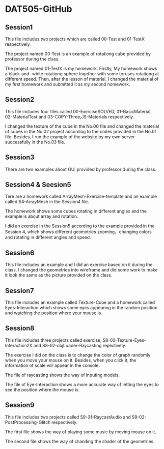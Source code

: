 # DAT505-GitHub

## Session1
This file includes two projects which are called 00-Test and 01-TestX respectively.

The project named 00-Test is an example of rotationg cube provided by professor during the class.

The project named 01-TestX is my homework. Firstly, My homework shows a black-and -white rotationg sphere together with some toruses rotationg at different speed.
Then, after the lesson of material, I changed the material of my first homework and submitted it as my second homework.

## Session2
This file includes four files called 00-ExerciseSOLVED, 01-BasicMaterial, 02-MaterialTest and 03-COPY-Three,JS-Materials respectively.

I changed the texture of the cube in the No.00 file and changed the material of cubes in the No.02 project according to the codes provided in the No.01 file. Besides, I run the example of the website by my own server successfully in the No.03 file.

## Session3
There are two examples about GUI provided by professor during the class.

## Session4 & Seesion5
Tere are a homework called ArrayMesh-Exercise-template and an example called S4-ArrayMesh in the Session4 file.

The homework shows some cubes rotating in different angles and the example is about array and rotation.

I did an exercise in the Session5 according to the example provided in the Session 4, which shows different geometries zooming，changing colors and rotating in different angles and speed.

## Session6
This file includes an example and I did an exercise based on it during the class. I changed the geometries into wireframe and did some work to make it look the same as the picture provided on the class.

## Session7
This file includes an example called Texture-Cube and a homework called Eyes-Interaction which shows some eyes appearing in the random position and watching the position where your mouse is.

## Session8
This file includes three projects called exercise, S8-00-Texture-Eyes-Interaction2X and S8-02-objLoader-Raycasting repectively.

The exercise I did on the class is to change the color of graph randomly when you move your mouse on it. Besides, when you click it, the information of scale will appear in the console.

The file of raycasting shows the way of inputing models.

The file of Eye-Interaction shows a more accurate way of letting the eyes to see the position where the mouse is.

## Session9
This file includes two projects called S9-01-RaycastAudio and S9-02-PostProcessing-Glitch respectively.

The first file shows the way of playing some music by moving mouse on it.

The second file shows the way of chanding the shader of the geometries.
